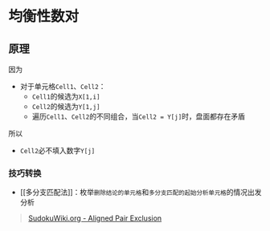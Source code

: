 # 均衡性数对

<!-- START doctoc generated TOC please keep comment here to allow auto update -->
<!-- DON'T EDIT THIS SECTION, INSTEAD RE-RUN doctoc TO UPDATE -->

<!-- END doctoc generated TOC please keep comment here to allow auto update -->

## 原理

因为
- 对于单元格`Cell1`、`Cell2`：
	- `Cell1`的候选为`X[1,i]`
	- `Cell2`的候选为`Y[1,j]`
	- 遍历`Cell1`、`Cell2`的不同组合，当`Cell2 = Y[j]`时，盘面都存在矛盾

所以
- `Cell2`必不填入数字`Y[j]`

###  技巧转换

- [[多分支匹配法]]：枚举`删除结论的单元格`和`多分支匹配的起始分析单元格`的情况出发分析

> [SudokuWiki.org - Aligned Pair Exclusion](https://www.sudokuwiki.org/Aligned_Pair_Exclusion)
